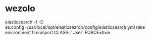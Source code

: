 wezolo
======
elasticsearch -f -D es.config=/usr/local/opt/elasticsearch/config/elasticsearch.yml
rake environment tire:import CLASS='User' FORCE=true
